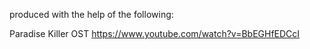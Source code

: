 produced with the help of the following:

Paradise Killer OST
https://www.youtube.com/watch?v=BbEGHfEDCcI
